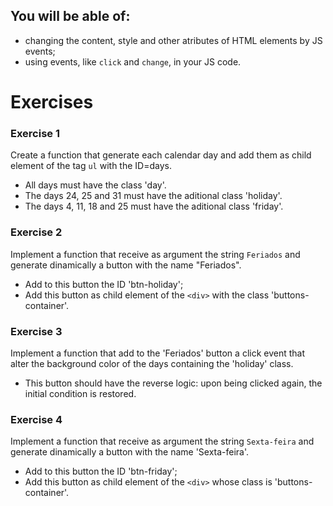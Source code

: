 ## You will be able of:

- changing the content, style and other atributes of HTML elements by JS events;
- using events, like `click` and `change`, in your JS code.

# Exercises

### Exercise 1

Create a function that generate each calendar day and add them as child element of the tag `ul` with the ID=days.

- All days must have the class 'day'.
- The days 24, 25 and 31 must have the aditional class 'holiday'.
- The days 4, 11, 18 and 25 must have the aditional class 'friday'.

### Exercise 2

Implement a function that receive as argument the string `Feriados` and generate dinamically a
button with the name "Feriados".

- Add to this button the ID 'btn-holiday';
- Add this button as child element of the `<div>` with the class 'buttons-container'.

### Exercise 3

Implement a function that add to the 'Feriados' button a click event that alter the
background color of the days containing the 'holiday' class.

- This button should have the reverse logic: upon being clicked again, the initial
  condition is restored.

### Exercise 4

Implement a function that receive as argument the string `Sexta-feira` and generate dinamically a button with the name 'Sexta-feira'.

- Add to this button the ID 'btn-friday';
- Add this button as child element of the `<div>` whose class is 'buttons-container'.
